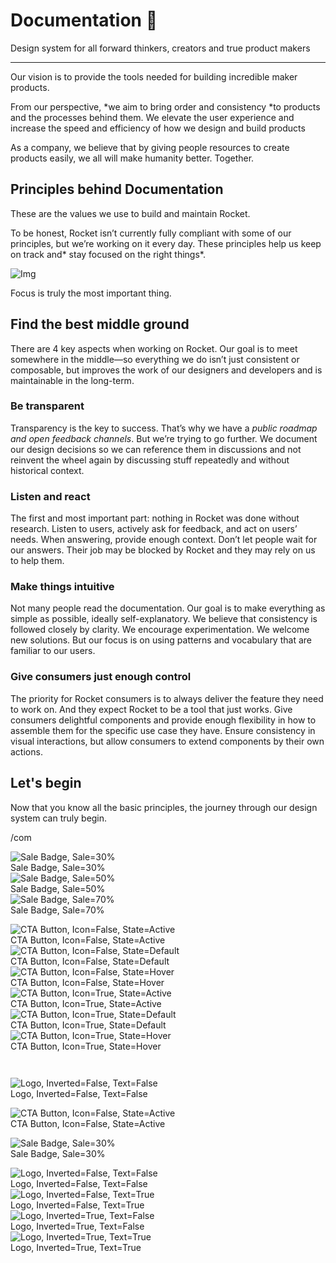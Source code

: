 
# Documentation 🚀

Design system for all forward thinkers, creators and true product makers

---

Our vision is to provide the tools needed for building incredible maker products.

From our perspective, *we aim to bring order and consistency *to products and the processes behind them. We elevate the user experience and increase the speed and efficiency of how we design and build products

As a company, we believe that by giving people resources to create products easily, we all will make humanity better. Together.

## Principles behind Documentation

These are the values we use to build and maintain Rocket.

To be honest, Rocket isn’t currently fully compliant with some of our principles, but we’re working on it every day. These principles help us keep on track and* stay focused on the right things*.

![Img](https://studio-assets.supernova.io/design-systems/14533/9289758a-6300-472a-bbc6-a57098081abf.jpeg)

Focus is truly the most important thing.

## Find the best middle ground

There are 4 key aspects when working on Rocket. Our goal is to meet somewhere in the middle—so everything we do isn’t just consistent or composable, but improves the work of our designers and developers and is maintainable in the long-term.

### Be transparent

Transparency is the key to success. That’s why we have a *public roadmap and open feedback channels*. But we’re trying to go further. We document our design decisions so we can reference them in discussions and not reinvent the wheel again by discussing stuff repeatedly and without historical context.

### Listen and react

The first and most important part: nothing in Rocket was done without research. Listen to users, actively ask for feedback, and act on users’ needs. When answering, provide enough context. Don’t let people wait for our answers. Their job may be blocked by Rocket and they may rely on us to help them.

### Make things intuitive

Not many people read the documentation. Our goal is to make everything as simple as possible, ideally self-explanatory. We believe that consistency is followed closely by clarity. We encourage experimentation. We welcome new solutions. But our focus is on using patterns and vocabulary that are familiar to our users.

### Give consumers just enough control

The priority for Rocket consumers is to always deliver the feature they need to work on. And they expect Rocket to be a tool that just works. Give consumers delightful components and provide enough flexibility in how to assemble them for the specific use case they have. Ensure consistency in visual interactions, but allow consumers to extend components by their own actions.

## Let's begin

Now that you know all the basic principles, the journey through our design system can truly begin.

/com

  
![Sale Badge, Sale=30%](https://studio-assets.supernova.io/design-systems/14533/e87325fa-fe43-4e2c-95b9-7f6dbf76b5ed.png)  
Sale Badge, Sale=30%  
![Sale Badge, Sale=50%](https://studio-assets.supernova.io/design-systems/14533/2b66c0ff-dd36-425a-89b3-81da1b990d43.png)  
Sale Badge, Sale=50%  
![Sale Badge, Sale=70%](https://studio-assets.supernova.io/design-systems/14533/a23aa229-cf46-4929-950a-12d254abf69f.png)  
Sale Badge, Sale=70%  


  
![CTA Button, Icon=False, State=Active](https://studio-assets.supernova.io/design-systems/14533/255c0df5-1e57-4085-aed4-c3102b0346d0.png)  
CTA Button, Icon=False, State=Active  
![CTA Button, Icon=False, State=Default](https://studio-assets.supernova.io/design-systems/14533/eba92473-e54b-44a1-af78-1c679bcd42a6.png)  
CTA Button, Icon=False, State=Default  
![CTA Button, Icon=False, State=Hover](https://studio-assets.supernova.io/design-systems/14533/7f0b67c2-598c-410f-81a0-c90a02267ec3.png)  
CTA Button, Icon=False, State=Hover  
![CTA Button, Icon=True, State=Active](https://studio-assets.supernova.io/design-systems/14533/df25be93-876a-44b6-97e5-0f3a972fc6d1.png)  
CTA Button, Icon=True, State=Active  
![CTA Button, Icon=True, State=Default](https://studio-assets.supernova.io/design-systems/14533/6a1bf81a-6774-4b56-aac1-a8f2dd6beb2c.png)  
CTA Button, Icon=True, State=Default  
![CTA Button, Icon=True, State=Hover](https://studio-assets.supernova.io/design-systems/14533/b2eb705a-3638-4140-a4b5-c5abaf7ce534.png)  
CTA Button, Icon=True, State=Hover  


```javascript  
  
```

  
![Logo, Inverted=False, Text=False](https://studio-assets.supernova.io/design-systems/14533/f59fd244-3e5a-472e-a563-d202e073efb3.png)  
Logo, Inverted=False, Text=False  


  
  


  
![CTA Button, Icon=False, State=Active](https://studio-assets.supernova.io/design-systems/14533/255c0df5-1e57-4085-aed4-c3102b0346d0.png)  
CTA Button, Icon=False, State=Active  


  
![Sale Badge, Sale=30%](https://studio-assets.supernova.io/design-systems/14533/e87325fa-fe43-4e2c-95b9-7f6dbf76b5ed.png)  
Sale Badge, Sale=30%  


  
![Logo, Inverted=False, Text=False](https://studio-assets.supernova.io/design-systems/14533/f59fd244-3e5a-472e-a563-d202e073efb3.png)  
Logo, Inverted=False, Text=False  
![Logo, Inverted=False, Text=True](https://studio-assets.supernova.io/design-systems/14533/b97e4dba-6db9-4636-ac52-33a8f551c3ce.png)  
Logo, Inverted=False, Text=True  
![Logo, Inverted=True, Text=False](https://studio-assets.supernova.io/design-systems/14533/cad70548-8ecc-43f5-98e2-c168b7175778.png)  
Logo, Inverted=True, Text=False  
![Logo, Inverted=True, Text=True](https://studio-assets.supernova.io/design-systems/14533/2db721ba-dc9b-41f1-8d0c-ec90b6223169.png)  
Logo, Inverted=True, Text=True  
